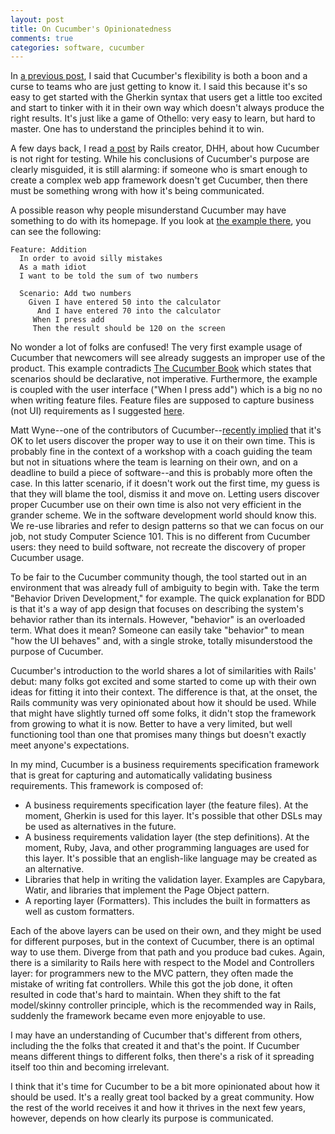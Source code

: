 ```yaml
---
layout: post
title: On Cucumber's Opinionatedness
comments: true
categories: software, cucumber
---
```

In [a previous post](/2012/04/using-cucumber.html), I said that Cucumber's flexibility is both a boon and a curse to teams who are just getting to know it. I said this because it's so easy to get started with the Gherkin syntax that users get a little too excited and start to tinker with it in their own way which doesn't always produce the right results. It's just like a game of Othello: very easy to learn, but hard to master. One has to understand the principles behind it to win.

A few days back, I read [a post](http://37signals.com/svn/posts/3159-testing-like-the-tsa) by Rails creator, DHH, about how Cucumber is not right for testing. While his conclusions of Cucumber's purpose are clearly misguided, it is still alarming: if someone who is smart enough to create a complex web app framework doesn't get Cucumber, then there must be something wrong with how it's being communicated.

A possible reason why people misunderstand Cucumber may have something to do with its homepage. If you look at [the example there](http://cukes.info/), you can see the following:

    Feature: Addition
      In order to avoid silly mistakes
      As a math idiot
      I want to be told the sum of two numbers

      Scenario: Add two numbers
        Given I have entered 50 into the calculator
          And I have entered 70 into the calculator
         When I press add
         Then the result should be 120 on the screen

No wonder a lot of folks are confused! The very first example usage of Cucumber that newcomers will see already suggests an improper use of the product. This example contradicts [The Cucumber Book](http://pragprog.com/book/hwcuc/the-cucumber-book) which states that scenarios should be declarative, not imperative. Furthermore, the example is coupled with the user interface ("When I press add") which is a big no no when writing feature files. Feature files are supposed to capture business (not UI) requirements as I suggested [here](/2012/04/using-cucumber.html).

Matt Wyne--one of the contributors of Cucumber--[recently implied](https://twitter.com/#!/mattwynne/status/193283112862629888) that it's OK to let users discover the proper way to use it on their own time. This is probably fine in the context of a workshop with a coach guiding the team but not in situations where the team is learning on their own, and on a deadline to build a piece of software--and this is probably more often the case. In this latter scenario, if it doesn't work out the first time, my guess is that they will blame the tool, dismiss it and move on. Letting users discover proper Cucumber use on their own time is also not very efficient in the grander scheme. We in the software development world should know this. We re-use libraries and refer to design patterns so that we can focus on our job, not study Computer Science 101. This is no different from Cucumber users: they need to build software, not recreate the discovery of proper Cucumber usage.

To be fair to the Cucumber community though, the tool started out in an environment that was already full of ambiguity to begin with. Take the term "Behavior Driven Development," for example. The quick explanation for BDD is that it's a way of app design that focuses on describing the system's behavior rather than its internals. However, "behavior" is an overloaded term. What does it mean? Someone can easily take "behavior" to mean "how the UI behaves" and, with a single stroke, totally misunderstood the purpose of Cucumber.

Cucumber's introduction to the world shares a lot of similarities with Rails' debut: many folks got excited and some started to come up with their own ideas for fitting it into their context. The difference is that, at the onset, the Rails community was very opinionated about how it should be used. While that might have slightly turned off some folks, it didn't stop the framework from growing to what it is now. Better to have a very limited, but well functioning tool than one that promises many things but doesn't exactly meet anyone's expectations.

In my mind, Cucumber is a business requirements specification framework that is great for capturing and automatically validating business requirements. This framework is composed of:

* A business requirements specification layer (the feature files). At the moment, Gherkin is used for this layer. It's possible that other DSLs may be used as alternatives in the future.
* A business requirements validation layer (the step definitions). At the moment, Ruby, Java, and other programming languages are used for this layer. It's possible that an english-like language may be created as an alternative.
* Libraries that help in writing the validation layer. Examples are Capybara, Watir, and libraries that implement the Page Object pattern.
* A reporting layer (Formatters). This includes the built in formatters as well as custom formatters.

Each of the above layers can be used on their own, and they might be used for different purposes, but in the context of Cucumber, there is an optimal way to use them. Diverge from that path and you produce bad cukes. Again, there is a similarity to Rails here with respect to the Model and Controllers layer: for programmers new to the MVC pattern, they often made the mistake of writing fat controllers. While this got the job done, it often resulted in code that's hard to maintain. When they shift to the fat model/skinny controller principle, which is the recommended way in Rails, suddenly the framework became even more enjoyable to use.

I may have an understanding of Cucumber that's different from others, including the the folks that created it and that's the point. If Cucumber means different things to different folks, then there's a risk of it spreading itself too thin and becoming irrelevant.

I think that it's time for Cucumber to be a bit more opinionated about how it should be used. It's a really great tool backed by a great community. How the rest of the world receives it and how it thrives in the next few years, however, depends on how clearly its purpose is communicated.